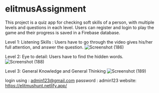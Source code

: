 # elitmusAssignment
This project is a quiz app for checking soft skills of a person, with multiple levels and questions in each level. Users can register and login to play the game and their progress is saved in a Firebase database.



Level 1: Listening Skills : Users have to go through the video gives his/her full attention, and answer the question.
![Screenshot (186)](https://user-images.githubusercontent.com/109434937/233858745-8d044e3e-430d-4c26-b156-2c6a50c59423.png)

Level 2: Eye to detail: Users have to find the hidden words.
![Screenshot (188)](https://user-images.githubusercontent.com/109434937/233858770-07da319a-5f7c-4e5b-a9dc-102ff160e81d.png)

Level 3: General Knowledge and General Thinking 
![Screenshot (189)](https://user-images.githubusercontent.com/109434937/233858893-25457b54-c8b2-4ca3-8659-2138cf4e7f4d.png)

login using : admin123@gmail.com
password : admin123
website: https://elitmushunt.netlify.app/
